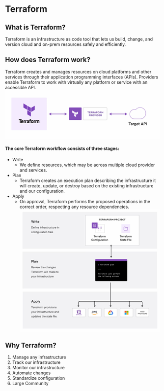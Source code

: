 # Terraform

## What is Terraform?
Terraform is an infrastructure as code tool that lets us build, change, and version cloud and on-prem resources safely and efficiently.

## How does Terraform work?
Terraform creates and manages resources on cloud platforms and other services through their application programming interfaces (APIs). Providers enable Terraform to work with virtually any platform or service with an accessible API.
![Terraform API](image.png)

#### The core Terraform workflow consists of three stages:
- Write
    - We define resources, which may be across multiple cloud provider and services.
- Plan
    - Terraform creates an execution plan describing the infrastructure it will create, update, or destroy based on the existing infrastructure and our configuration.
- Apply
    - On approval, Terraform performs the proposed operations in the correct order, respecting any resource dependencies.
![Terraform Stages](image-1.png)

## Why Terraform?
1. Manage any infrastructure
2. Track our infrastructure
3. Monitor our infrastructure
4. Automate changes
5. Standardize configuration
7. Large Community



